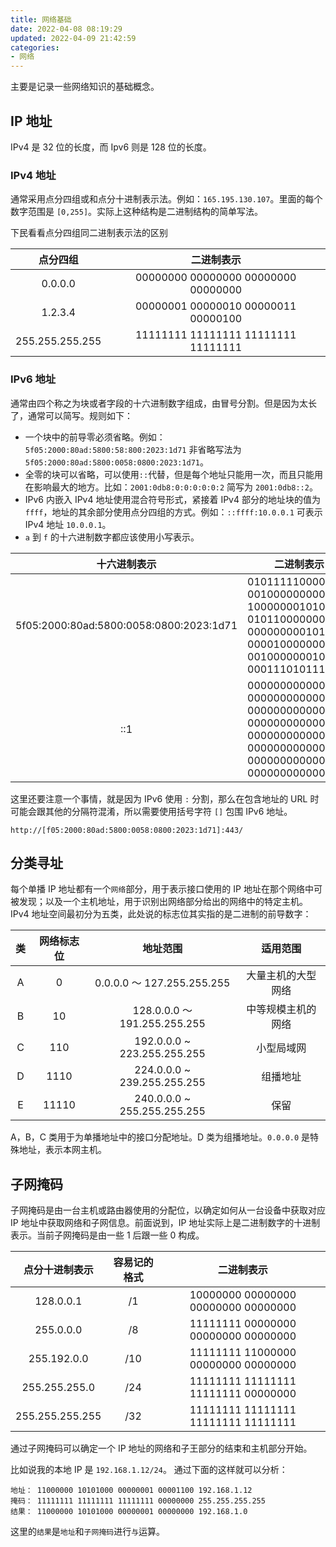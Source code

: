 ```yaml
---
title: 网络基础
date: 2022-04-08 08:19:29
updated: 2022-04-09 21:42:59
categories:
- 网络
---
```


主要是记录一些网络知识的基础概念。

<!-- more -->

## IP 地址

IPv4 是 32 位的长度，而 Ipv6 则是 128 位的长度。

### IPv4 地址

通常采用点分四组或和点分十进制表示法。例如：`165.195.130.107`。里面的每个数字范围是 `[0,255]`。实际上这种结构是二进制结构的简单写法。

下民看看点分四组同二进制表示法的区别

| 点分四组 | 二进制表示 |
|:---:|:---:|
| 0.0.0.0 | 00000000 00000000 00000000 00000000 |
| 1.2.3.4 | 00000001 00000010 00000011 00000100 |
| 255.255.255.255 | 11111111 11111111 11111111 11111111 |

### IPv6 地址

通常由四个称之为块或者字段的十六进制数字组成，由冒号分割。但是因为太长了，通常可以简写。规则如下：

- 一个块中的前导零必须省略。例如：`5f05:2000:80ad:5800:58:800:2023:1d71` 非省略写法为 `5f05:2000:80ad:5800:0058:0800:2023:1d71`。
- 全零的块可以省略，可以使用`::`代替，但是每个地址只能用一次，而且只能用在影响最大的地方。比如：`2001:0db8:0:0:0:0:0:2` 简写为 `2001:0db8::2`。
- IPv6 内嵌入 IPv4 地址使用混合符号形式，紧接着 IPv4 部分的地址块的值为 `ffff`，地址的其余部分使用点分四组的方式。例如：`::ffff:10.0.0.1` 可表示 IPv4 地址 `10.0.0.1`。
- `a` 到 `f` 的十六进制数字都应该使用小写表示。

| 十六进制表示 | 二进制表示 |
|:---:|:---:|
| 5f05:2000:80ad:5800:0058:0800:2023:1d71 | 0101111100000101 0010000000000000 <br/> 1000000010101101 0101100000000000 <br/> 0000000001011000 0000100000000000 <br/> 0010000000100011 0001110101110001 |
| ::1 | 0000000000000000 0000000000000000 <br/> 0000000000000000 0000000000000000 <br/> 0000000000000000 0000000000000000 <br/> 0000000000000000 0000000000000001 |

这里还要注意一个事情，就是因为 IPv6 使用 `:` 分割，那么在包含地址的 URL 时可能会跟其他的分隔符混淆，所以需要使用括号字符 `[]` 包围 IPv6 地址。

```text
http://[f05:2000:80ad:5800:0058:0800:2023:1d71]:443/
```

## 分类寻址

每个单播 IP 地址都有一个`网络`部分，用于表示接口使用的 IP 地址在那个网络中可被发现；以及一个主机地址，用于识别出网络部分给出的网络中的特定主机。IPv4 地址空间最初分为五类，此处说的标志位其实指的是二进制的前导数字：

| 类 | 网络标志位 | 地址范围 | 适用范围 |
|:---:|:---:|:---:|:---:|
| A | 0 | 0.0.0.0 ～ 127.255.255.255 | 大量主机的大型网络 |
| B | 10 | 128.0.0.0 ～ 191.255.255.255 | 中等规模主机的网络 |
| C | 110 | 192.0.0.0 ~ 223.255.255.255 | 小型局域网 |
| D | 1110 | 224.0.0.0 ~ 239.255.255.255 | 组播地址 |
| E | 11110 | 240.0.0.0 ~ 255.255.255.255 | 保留 |

A，B，C 类用于为单播地址中的接口分配地址。D 类为组播地址。`0.0.0.0` 是特殊地址，表示本网主机。

## 子网掩码

子网掩码是由一台主机或路由器使用的分配位，以确定如何从一台设备中获取对应 IP 地址中获取网络和子网信息。前面说到，IP 地址实际上是二进制数字的十进制表示。当前子网掩码是由一些 1 后跟一些 0 构成。

| 点分十进制表示 | 容易记的格式 | 二进制表示 |
|:---:|:---:|:---:|
| 128.0.0.1 | /1 | 10000000 00000000 00000000 00000000 |
| 255.0.0.0 | /8 | 11111111 00000000 00000000 00000000 |
| 255.192.0.0 | /10 | 11111111 11000000 00000000 00000000 |
| 255.255.255.0 | /24 | 11111111 11111111 11111111 00000000 |
| 255.255.255.255 | /32 | 11111111 11111111 11111111 11111111 |

通过子网掩码可以确定一个 IP 地址的网络和子王部分的结束和主机部分开始。

比如说我的本地 IP 是 `192.168.1.12/24`。 通过下面的这样就可以分析：

```text
地址： 11000000 10101000 00000001 00001100 192.168.1.12
掩码： 11111111 11111111 11111111 00000000 255.255.255.255
结果： 11000000 10101000 00000001 00000000 192.168.1.0
```

这里的`结果`是`地址`和`子网掩码`进行`与`运算。